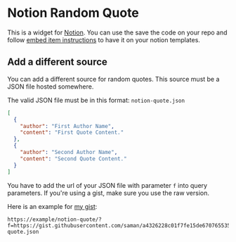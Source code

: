 # Notion Random Quote

This is a widget for [Notion](https://notion.so). You can use the save the code on your repo and follow [embed item instructions](https://www.notion.so/help/embed-and-connect-other-apps) to have it on your notion templates.

## Add a different source

You can add a different source for random quotes. This source must be a JSON file hosted somewhere.

The valid JSON file must be in this format: `notion-quote.json`

```json
[
  {
    "author": "First Author Name",
    "content": "First Quote Content."
  },
  {
    "author": "Second Author Name",
    "content": "Second Quote Content."
  }
]

```

You have to add the url of your JSON file with parameter `f` into query parameters.
If you're using a gist, make sure you use the raw version.

Here is an example for [my gist](https://gist.github.com/</user>/<ID>):

```url
https://example/notion-quote/?f=https://gist.githubusercontent.com/saman/a4326228c01f7fe15de6707655352300/raw/6ae8c92baae70fb842ddf91f3465ccab5f7b1622/notion-quote.json
```
